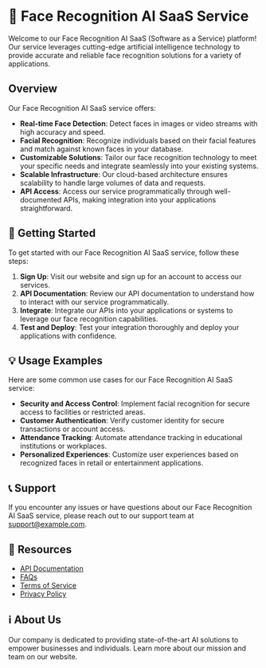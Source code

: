 
# 🤖 Face Recognition AI SaaS Service

Welcome to our Face Recognition AI SaaS (Software as a Service) platform! Our service leverages cutting-edge artificial intelligence technology to provide accurate and reliable face recognition solutions for a variety of applications.

## Overview

Our Face Recognition AI SaaS service offers:

- **Real-time Face Detection**: Detect faces in images or video streams with high accuracy and speed.
- **Facial Recognition**: Recognize individuals based on their facial features and match against known faces in your database.
- **Customizable Solutions**: Tailor our face recognition technology to meet your specific needs and integrate seamlessly into your existing systems.
- **Scalable Infrastructure**: Our cloud-based architecture ensures scalability to handle large volumes of data and requests.
- **API Access**: Access our service programmatically through well-documented APIs, making integration into your applications straightforward.

## 🚀 Getting Started

To get started with our Face Recognition AI SaaS service, follow these steps:

1. **Sign Up**: Visit our website and sign up for an account to access our services.
2. **API Documentation**: Review our API documentation to understand how to interact with our service programmatically.
3. **Integrate**: Integrate our APIs into your applications or systems to leverage our face recognition capabilities.
4. **Test and Deploy**: Test your integration thoroughly and deploy your applications with confidence.

## 💡 Usage Examples

Here are some common use cases for our Face Recognition AI SaaS service:

- **Security and Access Control**: Implement facial recognition for secure access to facilities or restricted areas.
- **Customer Authentication**: Verify customer identity for secure transactions or account access.
- **Attendance Tracking**: Automate attendance tracking in educational institutions or workplaces.
- **Personalized Experiences**: Customize user experiences based on recognized faces in retail or entertainment applications.

## 📞 Support

If you encounter any issues or have questions about our Face Recognition AI SaaS service, please reach out to our support team at support@example.com.

## 🔗 Resources

- [API Documentation](https://example.com/docs)
- [FAQs](https://example.com/faqs)
- [Terms of Service](https://example.com/terms)
- [Privacy Policy](https://example.com/privacy)

## ℹ️ About Us

Our company is dedicated to providing state-of-the-art AI solutions to empower businesses and individuals. Learn more about our mission and team on our website.

